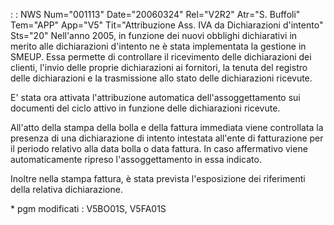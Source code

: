  :  : NWS Num="001113" Date="20060324" Rel="V2R2" Atr="S. Buffoli" Tem="APP" App="V5" Tit="Attribuzione Ass. IVA da Dichiarazioni d'intento" Sts="20"
Nell'anno 2005, in funzione dei nuovi obblighi dichiarativi in merito alle dichiarazioni d'intento
ne è stata implementata la gestione in SMEUP. Essa permette di controllare il ricevimento delle dichiarazioni dei clienti, l'invio delle proprie dichiarazioni ai fornitori, la tenuta del registro delle dichiarazioni e la trasmissione allo stato delle dichiarazioni ricevute.

E' stata ora attivata l'attribuzione automatica dell'assoggettamento sui documenti del ciclo attivo
in funzione delle dichiarazioni ricevute.

All'atto della stampa della bolla e della fattura immediata viene controllata la presenza di una dichiarazione di intento intestata all'ente di fatturazione per il periodo relativo alla data bolla
o data fattura. In caso affermativo viene automaticamente ripreso l'assoggettamento in essa indicato.

Inoltre nella stampa fattura, è stata prevista l'esposizione dei riferimenti della relativa dichiarazione.

\* pgm modificati :  V5BO01S, V5FA01S
